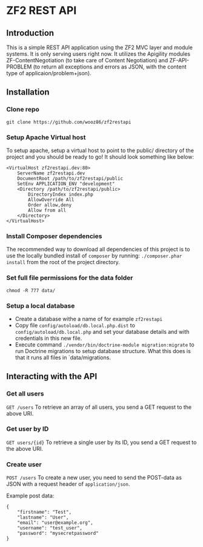 ZF2 REST API
=======================

Introduction
------------
This is a simple REST API application using the ZF2 MVC layer and module
systems. It is only serving users right now. It utilizes the Apigility modules
ZF-ContentNegotiation (to take care of Content Negotiation) and ZF-API-PROBLEM (to return
all exceptions and errors as JSON, with the content type of applicaion/problem+json).

Installation
------------

### Clone repo

`git clone https://github.com/wooz86/zf2restapi`

### Setup Apache Virtual host

To setup apache, setup a virtual host to point to the public/ directory of the
project and you should be ready to go! It should look something like below:

```
<VirtualHost zf2restapi.dev:80>
    ServerName zf2restapi.dev
    DocumentRoot /path/to/zf2restapi/public
    SetEnv APPLICATION_ENV "development"
    <Directory /path/to/zf2restapi/public>
        DirectoryIndex index.php
        AllowOverride All
        Order allow,deny
        Allow from all
    </Directory>
</VirtualHost>
```

### Install Composer dependencies

The recommended way to download all dependencies of this project is to use the 
locally bundled install of `composer` by running:
`./composer.phar install`
from the root of the project directory.

### Set full file permissions for the data folder
`chmod -R 777 data/`

### Setup a local database
* Create a database withe a name of for example `zf2restapi`
* Copy file `config/autoload/db.local.php.dist` to `config/autoload/db.local.php` and set your database details and with credentials in this new file.
* Execute command `./vendor/bin/doctrine-module migration:migrate` to run Doctrine migrations to setup database structure. What this does is that it runs all files in `data/migrations.


Interacting with the API
------------------------

### Get all users
```GET /users```
To retrieve an array of all users, you send a GET request
to the above URI.

### Get user by ID
```GET users/{id}```
To retrieve a single user by its ID, you send a GET request
to the above URI.

### Create user
```POST /users```
To create a new user, you need to send the POST-data
as JSON with a request header of `application/json`.

Example post data:
```
{
    "firstname": "Test",
    "lastname": "User",
    "email": "user@example.org",
    "username": "test_user",
    "password": "mysecretpassword"
}
```

